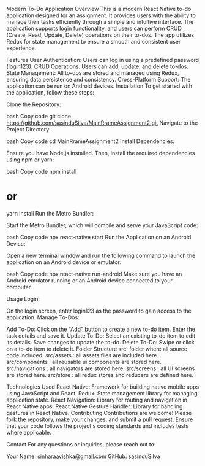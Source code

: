 Modern To-Do Application
Overview
This is a modern React Native to-do application designed for an assignment. It provides users with the ability to manage their tasks efficiently through a simple and intuitive interface. The application supports login functionality, and users can perform CRUD (Create, Read, Update, Delete) operations on their to-dos. The app utilizes Redux for state management to ensure a smooth and consistent user experience.

Features
User Authentication: Users can log in using a predefined password (login123).
CRUD Operations: Users can add, update, and delete to-dos.
State Management: All to-dos are stored and managed using Redux, ensuring data persistence and consistency.
Cross-Platform Support: The application can be run on Android devices.
Installation
To get started with the application, follow these steps:

Clone the Repository:

bash
Copy code
git clone https://github.com/sasinduSilva/MainRrameAssignment2.git
Navigate to the Project Directory:

bash
Copy code
cd MainRrameAssignment2
Install Dependencies:

Ensure you have Node.js installed. Then, install the required dependencies using npm or yarn:

bash
Copy code
npm install
# or
yarn install
Run the Metro Bundler:

Start the Metro Bundler, which will compile and serve your JavaScript code:

bash
Copy code
npx react-native start
Run the Application on an Android Device:

Open a new terminal window and run the following command to launch the application on an Android device or emulator:

bash
Copy code
npx react-native run-android
Make sure you have an Android emulator running or an Android device connected to your computer.

Usage
Login:

On the login screen, enter login123 as the password to gain access to the application.
Manage To-Dos:

Add To-Do: Click on the "Add" button to create a new to-do item. Enter the task details and save it.
Update To-Do: Select an existing to-do item to edit its details. Save changes to update the to-do.
Delete To-Do: Swipe or click on a to-do item to delete it.
Folder Structure
src: folder where all source code included.
src/assets : all assets files are included here.
src/components : all reusable ui components are stored here.
src/navigations : all navigators are stored here.
src/screens : all UI screens are stored here.
src/store : all redux stores and reducers are defined here.

Technologies Used
React Native: Framework for building native mobile apps using JavaScript and React.
Redux: State management library for managing application state.
React Navigation: Library for routing and navigation in React Native apps.
React Native Gesture Handler: Library for handling gestures in React Native.
Contributing
Contributions are welcome! Please fork the repository, make your changes, and submit a pull request. Ensure that your code follows the project's coding standards and includes tests where applicable.



Contact
For any questions or inquiries, please reach out to:

Your Name: sinharaavishka@gmail.com
GitHub: sasinduSilva
